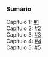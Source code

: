 ### Sumário
Capítulo 1: [#1](https://github.com/w-aninha/laikanohoshi/issues/1#issue-2165067576) <br>
Capítulo 2: [#2](https://github.com/w-aninha/laikanohoshi/issues/2#issue-2165535841) <br>
Capítulo 3: [#3](https://github.com/w-aninha/laikanohoshi/issues/3#issue-2165542980) <br>
Capítulo 4: [#4](https://github.com/w-aninha/laikanohoshi/issues/4#issue-2165552569) <br>
Capítulo 5: [#5](https://github.com/w-aninha/laikanohoshi/issues/5#issue-2165553467) <br>
